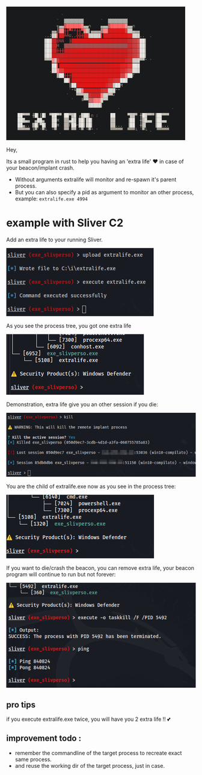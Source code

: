 ![Alt text](doc/banner.png?raw=true "EXTRA LIFE")

Hey,

Its a small program in rust to help you having an 'extra life' ❤️ in case of your beacon/implant crash.

- Without arguments extralife will monitor and re-spawn it's parent process.
- But you can also specify a pid as argument to monitor an other process, example: `extralife.exe 4994`

# example with Sliver C2

Add an extra life to your running Sliver.

![Alt text](doc/add_extra-life.png?raw=true "Add an extra life")

As you see the process tree, you got one extra life

![Alt text](doc/yougot_an_extra_life.png?raw=true "Process tree of your extra life")

Demonstration, extra life give you an other session if you die:

![Alt text](doc/extra_life.png?raw=true "EXTRA LIFE")

You are the child of extralife.exe now as you see in the process tree:

![Alt text](doc/extra-life_save-you.png?raw=true "Process tree after death")

If you want to die/crash the beacon, you can remove extra life, your beacon program will continue to run but not forever:

![Alt text](doc/remove_extra_life.png?raw=true "Remove")

## pro tips

if you execute extralife.exe twice, you will have you 2 extra life !! 💕

## improvement todo :
- remember the commandline of the target process to recreate exact same process.
- and reuse the working dir of the target process, just in case.